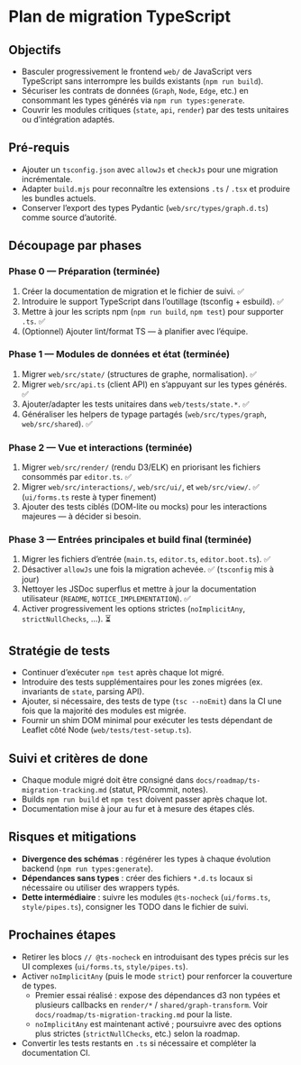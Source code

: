 # Plan de migration TypeScript

## Objectifs
- Basculer progressivement le frontend `web/` de JavaScript vers TypeScript sans interrompre les builds existants (`npm run build`).
- Sécuriser les contrats de données (`Graph`, `Node`, `Edge`, etc.) en consommant les types générés via `npm run types:generate`.
- Couvrir les modules critiques (`state`, `api`, `render`) par des tests unitaires ou d’intégration adaptés.

## Pré-requis
- Ajouter un `tsconfig.json` avec `allowJs` et `checkJs` pour une migration incrémentale.
- Adapter `build.mjs` pour reconnaître les extensions `.ts` / `.tsx` et produire les bundles actuels.
- Conserver l’export des types Pydantic (`web/src/types/graph.d.ts`) comme source d’autorité.

## Découpage par phases

### Phase 0 — Préparation (terminée)
1. Créer la documentation de migration et le fichier de suivi. ✅
2. Introduire le support TypeScript dans l’outillage (tsconfig + esbuild). ✅
3. Mettre à jour les scripts npm (`npm run build`, `npm test`) pour supporter `.ts`. ✅
4. (Optionnel) Ajouter lint/format TS — à planifier avec l’équipe.

### Phase 1 — Modules de données et état (terminée)
1. Migrer `web/src/state/` (structures de graphe, normalisation). ✅
2. Migrer `web/src/api.ts` (client API) en s’appuyant sur les types générés. ✅
3. Ajouter/adapter les tests unitaires dans `web/tests/state.*`. ✅
4. Généraliser les helpers de typage partagés (`web/src/types/graph`, `web/src/shared`). ✅

### Phase 2 — Vue et interactions (terminée)
1. Migrer `web/src/render/` (rendu D3/ELK) en priorisant les fichiers consommés par `editor.ts`. ✅
2. Migrer `web/src/interactions/`, `web/src/ui/`, et `web/src/view/`. ✅ (`ui/forms.ts` reste à typer finement)
3. Ajouter des tests ciblés (DOM-lite ou mocks) pour les interactions majeures — à décider si besoin.

### Phase 3 — Entrées principales et build final (terminée)
1. Migrer les fichiers d’entrée (`main.ts`, `editor.ts`, `editor.boot.ts`). ✅
2. Désactiver `allowJs` une fois la migration achevée. ✅ (`tsconfig` mis à jour)
3. Nettoyer les JSDoc superflus et mettre à jour la documentation utilisateur (`README`, `NOTICE_IMPLEMENTATION`). ✅
4. Activer progressivement les options strictes (`noImplicitAny`, `strictNullChecks`, …). ⏳

## Stratégie de tests
- Continuer d’exécuter `npm test` après chaque lot migré.
- Introduire des tests supplémentaires pour les zones migrées (ex. invariants de `state`, parsing API).
- Ajouter, si nécessaire, des tests de type (`tsc --noEmit`) dans la CI une fois que la majorité des modules est migrée.
- Fournir un shim DOM minimal pour exécuter les tests dépendant de Leaflet côté Node (`web/tests/test-setup.ts`).

## Suivi et critères de done
- Chaque module migré doit être consigné dans `docs/roadmap/ts-migration-tracking.md` (statut, PR/commit, notes).
- Builds `npm run build` et `npm test` doivent passer après chaque lot.
- Documentation mise à jour au fur et à mesure des étapes clés.

## Risques et mitigations
- **Divergence des schémas** : régénérer les types à chaque évolution backend (`npm run types:generate`).
- **Dépendances sans types** : créer des fichiers `*.d.ts` locaux si nécessaire ou utiliser des wrappers typés.
- **Dette intermédiaire** : suivre les modules `@ts-nocheck` (`ui/forms.ts`, `style/pipes.ts`), consigner les TODO dans le fichier de suivi.

## Prochaines étapes
- Retirer les blocs `// @ts-nocheck` en introduisant des types précis sur les UI complexes (`ui/forms.ts`, `style/pipes.ts`).
- Activer `noImplicitAny` (puis le mode `strict`) pour renforcer la couverture de types.
  - Premier essai réalisé : expose des dépendances d3 non typées et plusieurs callbacks en `render/*` / `shared/graph-transform`. Voir `docs/roadmap/ts-migration-tracking.md` pour la liste.
  - `noImplicitAny` est maintenant activé ; poursuivre avec des options plus strictes (`strictNullChecks`, etc.) selon la roadmap.
- Convertir les tests restants en `.ts` si nécessaire et compléter la documentation CI.
